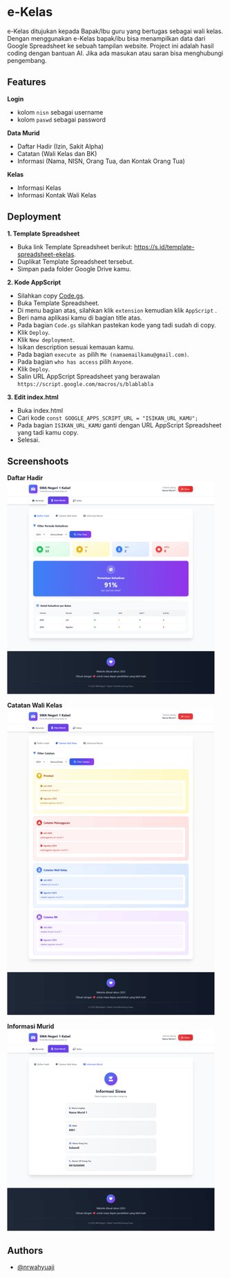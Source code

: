 
# e-Kelas

e-Kelas ditujukan kepada Bapak/Ibu guru yang bertugas sebagai wali kelas. Dengan menggunakan e-Kelas bapak/ibu bisa menampilkan data dari Google Spreadsheet ke sebuah tampilan website. Project ini adalah hasil coding dengan bantuan AI. Jika ada masukan atau saran bisa menghubungi pengembang.

## Features

**Login**
- kolom `nisn` sebagai username
- kolom `paswd` sebagai password

**Data Murid**
- Daftar Hadir (Izin, Sakit Alpha)
- Catatan (Wali Kelas dan BK)
- Informasi (Nama, NISN, Orang Tua, dan Kontak Orang Tua)

**Kelas**
- Informasi Kelas
- Informasi Kontak Wali Kelas


## Deployment

**1. Template Spreadsheet**

- Buka link Template Spreadsheet berikut: https://s.id/template-spreadsheet-ekelas.
- Duplikat Template Spreadsheet tersebut.
- Simpan pada folder Google Drive kamu.

**2. Kode AppScript**

- Silahkan copy [Code.gs](https://github.com/nrwahyuaji).
- Buka Template Spreadsheet.
- Di menu bagian atas, silahkan klik `extension` kemudian klik `AppScript` .
- Beri nama aplikasi kamu di bagian title atas.
- Pada bagian `Code.gs` silahkan pastekan kode yang tadi sudah di copy.
- Klik `Deploy`.
- Klik `New deployment`.
- Isikan description sesuai kemauan kamu.
- Pada bagian `execute as` pilih `Me (namaemailkamu@gmail.com)`.
- Pada bagian `who has access` pilih `Anyone`.
- Klik `Deploy`.
- Salin URL AppScript Spreadsheet yang berawalan `https://script.google.com/macros/s/blablabla`

**3. Edit index.html**

- Buka index.html
- Cari kode `const GOOGLE_APPS_SCRIPT_URL = "ISIKAN_URL_KAMU";`
- Pada bagian `ISIKAN_URL_KAMU` ganti dengan URL AppScript Spreadsheet yang tadi kamu copy.
- Selesai.

## Screenshoots ##

**Daftar Hadir** <br>
![Daftar Hadir](Assets/img/min/daftar-hadir.png)

**Catatan Wali Kelas** <br>
![Catatan Wali Kelas](Assets/img/min/catatan-wali-kelas.png)

**Informasi Murid**
![Informasi Murid](Assets/img/min/informasi-murid.png)

## Authors

- [@nrwahyuaji](https://www.github.com/nrwahyuaji)

